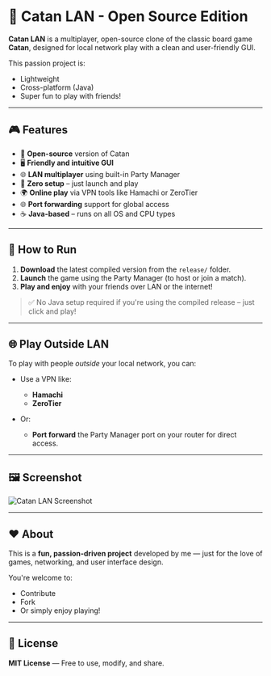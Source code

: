 # 🧱 Catan LAN - Open Source Edition

**Catan LAN** is a multiplayer, open-source clone of the classic board game **Catan**, designed for local network play with a clean and user-friendly GUI.

This passion project is:
- Lightweight
- Cross-platform (Java)
- Super fun to play with friends!

---

## 🎮 Features

- 🎲 **Open-source** version of Catan  
- 🖥️ **Friendly and intuitive GUI**  
- 🌐 **LAN multiplayer** using built-in Party Manager  
- 🚀 **Zero setup** – just launch and play  
- 🌍 **Online play** via VPN tools like Hamachi or ZeroTier  
- 🌐 **Port forwarding** support for global access  
- ☕ **Java-based** – runs on all OS and CPU types  

---

## 🚀 How to Run

1. **Download** the latest compiled version from the `release/` folder.  
2. **Launch** the game using the Party Manager (to host or join a match).  
3. **Play and enjoy** with your friends over LAN or the internet!  

> ✅ No Java setup required if you're using the compiled release – just click and play!

---

## 🌐 Play Outside LAN

To play with people *outside* your local network, you can:

- Use a VPN like:
  - **Hamachi**
  - **ZeroTier**

- Or:
  - **Port forward** the Party Manager port on your router for direct access.

---

## 🖼️ Screenshot

![Catan LAN Screenshot](https://github.com/user-attachments/assets/e2d7ec82-a27d-4e1e-a8df-dd54d0e67d33)

---

## ❤️ About

This is a **fun, passion-driven project** developed by me — just for the love of games, networking, and user interface design.

You're welcome to:
- Contribute
- Fork
- Or simply enjoy playing!

---

## 📄 License

**MIT License** — Free to use, modify, and share.
